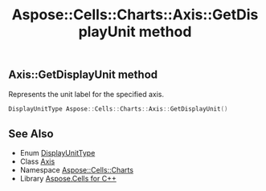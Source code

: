 ﻿---
title: Aspose::Cells::Charts::Axis::GetDisplayUnit method
linktitle: GetDisplayUnit
second_title: Aspose.Cells for C++ API Reference
description: 'Aspose::Cells::Charts::Axis::GetDisplayUnit method. Represents the unit label for the specified axis in C++.'
type: docs
weight: 4500
url: /cpp/aspose.cells.charts/axis/getdisplayunit/
---
## Axis::GetDisplayUnit method


Represents the unit label for the specified axis.

```cpp
DisplayUnitType Aspose::Cells::Charts::Axis::GetDisplayUnit()
```

## See Also

* Enum [DisplayUnitType](../../displayunittype/)
* Class [Axis](../)
* Namespace [Aspose::Cells::Charts](../../)
* Library [Aspose.Cells for C++](../../../)
